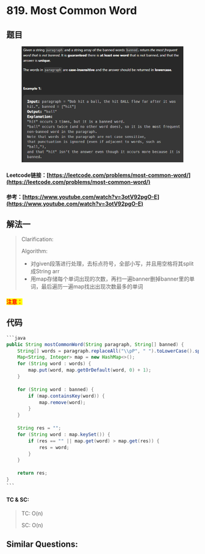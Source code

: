 # 819. Most Common Word

## 题目

<figure><img src="../../.gitbook/assets/image (4) (1) (1) (1).png" alt=""><figcaption></figcaption></figure>

#### Leetcode链接：[https://leetcode.com/problems/most-common-word/](https://leetcode.com/problems/most-common-word/)

#### 参考：[https://www.youtube.com/watch?v=3otV92pgO-E](https://www.youtube.com/watch?v=3otV92pgO-E)

## 解法一

> Clarification:&#x20;
>
> Algorithm:&#x20;
>
> * 对given段落进行处理，去标点符号，全部小写，并且用空格将其split成String arr
> * 用map存储每个单词出现的次数，再扫一遍banner删掉banner里的单词，最后遍历一遍map找出出现次数最多的单词

#### <mark style="color:red;">注意：</mark>

## 代码

````java
```java
public String mostCommonWord(String paragraph, String[] banned) {
    String[] words = paragraph.replaceAll("\\pP", " ").toLowerCase().split("\\s+");
    Map<String, Integer> map = new HashMap<>();
    for (String word : words) {
        map.put(word, map.getOrDefault(word, 0) + 1);
    }

    for (String word : banned) {
        if (map.containsKey(word)) {
            map.remove(word);
        }
    }

    String res = "";
    for (String word : map.keySet()) {
        if (res == "" || map.get(word) > map.get(res)) {
            res = word;
        }
    }

    return res;
}
```
````

#### TC & SC:&#x20;

> TC: O(n)
>
> SC: O(n)

## **Similar Questions:**&#x20;
